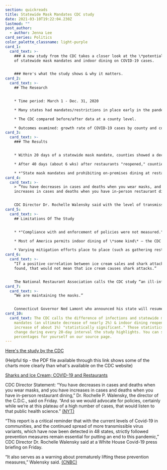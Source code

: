 ```yaml
---
section: quickreads
title: Statewide Mask Mandates CDC study
date: 2021-03-10T19:22:04.230Z
lastmod: ""
post_author:
  - author: Jenna Lee
card_series: Politics
color_palette_classname: light-purple
card_1:
  card_text: >-
    ### A new study from the CDC takes a closer look at the \*potential\* impact
    of statewide mask mandates and indoor dining on COVID-19 cases.


    ### Here's what the study shows & why it matters.
card_2:
  card_text: >-
    ## The Research


    * Time period: March 1 - Dec. 31, 2020

    * Many states had mandates/restrictions in place early in the pandemic and lifted mitigation efforts at varying times.

    * The CDC compared before/after data at a county level.

    * Outcomes examined: growth rate of COVID-19 cases by county and county deaths (death growth rates) in the days after implementation (days 1-20, 21-40, 41-60, 61-80, + 81-100).
card_3:
  card_text: >-
    ### The Results


    * Within 20 days of a statewide mask mandate, counties showed a decrease in COVID-19 cases and deaths.

    * After 40 days (about 6 wks) after restaurants "reopened," counties showed an increase in COVID-19 cases & a rise in deaths several weeks later.

    * *"State mask mandates and prohibiting on-premises dining at restaurants help limit potential exposure to SARS-CoV-2, reducing community transmission of COVID-19." -CDC*
card_4:
  card_text: >-
    > “You have decreases in cases and deaths when you wear masks, and you have
    increases in cases and deaths when you have in-person restaurant dining.” 


    CDC Director Dr. Rochelle Walensky said with the level of transmission and COVID-19 variants in 48 states, this study shows the value of mitigation efforts: “It also serves as a warning about prematurely lifting these prevention measures."
card_5:
  card_text: >-
    ## Limitations Of The Study


    * *"Compliance with and enforcement of policies were not measured." CDC*

    * Most of America permits indoor dining of \*some kind\* – the CDC did not measure differences in how it was practiced (Did restaurants follow capacity limits? Outdoor dining available? etc.).

    * Varying mitigation efforts place to place (such as gathering restrictions + distancing) could impact results.
card_6:
  card_text: >-
    “If a positive correlation between ice cream sales and shark attacks is
    found, that would not mean that ice cream causes shark attacks.”


    The National Restaurant Association calls the CDC study “an ill-informed attack on the industry hardest-hit by the pandemic,” arguing restaurants typically have to follow many safety requirements to operate during the pandemic. The group says "myriad variables" could have led to the CDC's conclusions, as in the maxim "Correlation does not equal causation."
card_7:
  card_text: >-
    “We are maintaining the masks.”


    Connecticut Governor Ned Lamont who announced his state will resume restaurant dining at 100% capacity but with some restrictions (such as earlier closing times). Connecticut will maintain the statewide mask mandate, unlike other states such as Texas and Mississippi that will forego the policy. The differences in the timing of state mitigation efforts, infection rates, and cultural & regional differences in lifestyle are all variables to research.
card_10:
  card_text: The CDC calls the difference of infections and statewide mask
    mandates (an ultimate decrease of nearly 2%) & indoor dining reopening (an
    increase of about 1%) "statistically significant." Those statistics slightly
    change during every 20-day interval the study highlights. You can see the
    percentages for yourself on our source page.
---
```

[Here's the study by the CDC](https://www.cdc.gov/mmwr/volumes/70/wr/mm7010e3.htm?s_cid=mm7010e3_w)

(Helpful tip - the PDF file available through this link shows some of the charts more clearly than what's available on the CDC website)

[Sharks and Ice Cream; COVID-19 and Restaurants](https://www.restaurant.org/news/pressroom/press-releases/sharks-and-ice-cream-covid-19-and-restaurants)

CDC Director Statement: “You have decreases in cases and deaths when you wear masks, and you have increases in cases and deaths when you have in-person restaurant dining,” Dr. Rochelle P. Walensky, the director of the C.D.C., said on Friday. “And so we would advocate for policies, certainly while we’re at this plateau of a high number of cases, that would listen to that public health science.” [(NYT)](https://www.nytimes.com/2021/03/05/health/coronavirus-restaurant-dining-masks.html)

“This report is a critical reminder that with the current levels of Covid-19 in communities, and the continued spread of more transmissible virus variants, which have now been detected in 48 states, strictly followed prevention measures remain essential for putting an end to this pandemic,” CDC Director Dr. Rochelle Walensky said at a White House Covid-19 press briefing on Friday.

“It also serves as a warning about prematurely lifting these prevention measures,” Walensky said. [(CNBC)](https://www.cnbc.com/2021/03/05/cdc-study-finds-easing-mask-mandates-led-to-higher-covid-cases-and-deaths.html)
